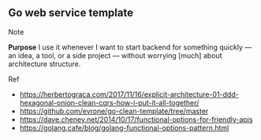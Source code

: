 ## Go web service template

> [!NOTE]
>
> **Purpose** I use it whenever I want to start backend for something quickly — an idea, a tool, or a side project — without worrying [much] about architecture structure.

Ref

-   https://herbertograca.com/2017/11/16/explicit-architecture-01-ddd-hexagonal-onion-clean-cqrs-how-i-put-it-all-together/
-   https://github.com/evrone/go-clean-template/tree/master
-   https://dave.cheney.net/2014/10/17/functional-options-for-friendly-apis
-   https://golang.cafe/blog/golang-functional-options-pattern.html
